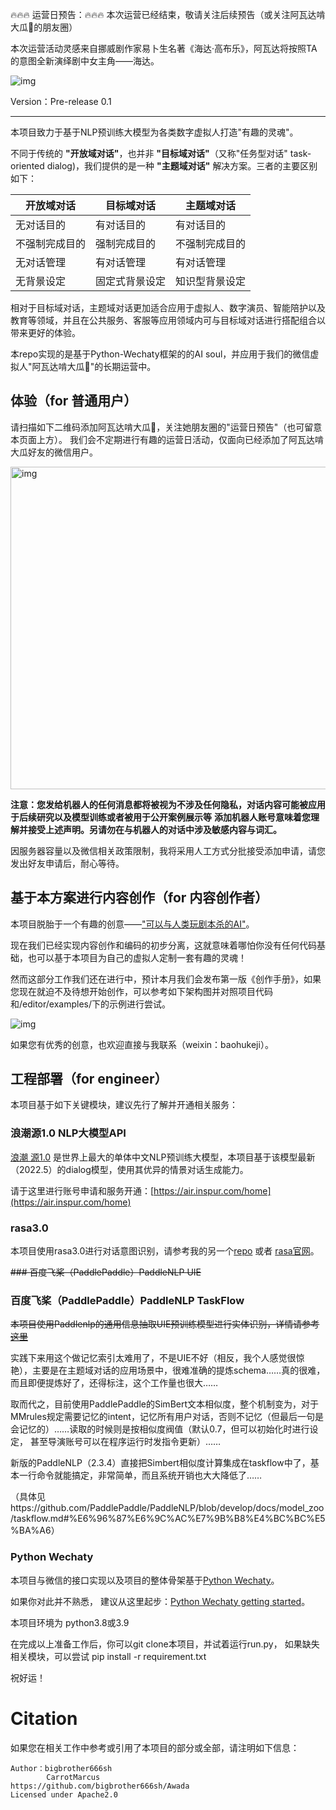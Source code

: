 🔥🔥🔥 运营日预告：🔥🔥🔥 
本次运营已经结束，敬请关注后续预告（或关注阿瓦达啃大瓜🍉的朋友圈）

本次运营活动灵感来自挪威剧作家易卜生名著《海达·高布乐》，阿瓦达将按照TA的意图全新演绎剧中女主角——海达。

![img](asset/anime_256.gif)

Version：Pre-release 0.1

-----------------

本项目致力于基于NLP预训练大模型为各类数字虚拟人打造"有趣的灵魂"。

不同于传统的 **"开放域对话"**，也并非 **"目标域对话"**（又称"任务型对话" task-oriented dialog)，我们提供的是一种 **"主题域对话"** 解决方案。三者的主要区别如下：

|开放域对话| 目标域对话   | 主题域对话   |
|--------|---------|---------|
|无对话目的| 有对话目的   | 有对话目的   |
|不强制完成目的| 强制完成目的  | 不强制完成目的 |
|无对话管理| 有对话管理   | 有对话管理   |
|无背景设定| 固定式背景设定 | 知识型背景设定 |

相对于目标域对话，主题域对话更加适合应用于虚拟人、数字演员、智能陪护以及教育等领域，并且在公共服务、客服等应用领域内可与目标域对话进行搭配组合以带来更好的体验。

本repo实现的是基于Python-Wechaty框架的的AI soul，并应用于我们的微信虚拟人"阿瓦达啃大瓜🍉"的长期运营中。

## 体验（for 普通用户）

请扫描如下二维码添加阿瓦达啃大瓜🍉，关注她朋友圈的"运营日预告"（也可留意本页面上方）。 我们会不定期进行有趣的运营日活动，仅面向已经添加了阿瓦达啃大瓜好友的微信用户。

 <img alt="img" height="516" src="/asset/7661651902756_.pic.jpg" width="516"/>

**注意：您发给机器人的任何消息都将被视为不涉及任何隐私，对话内容可能被应用于后续研究以及模型训练或者被用于公开案例展示等**
**添加机器人账号意味着您理解并接受上述声明。另请勿在与机器人的对话中涉及敏感内容与词汇。**

因服务器容量以及微信相关政策限制，我将采用人工方式分批接受添加申请，请您发出好友申请后，耐心等待。

## 基于本方案进行内容创作（for 内容创作者）

本项目脱胎于一个有趣的创意——["可以与人类玩剧本杀的AI"](https://github.com/bigbrother666sh/shezhangbujianle)。

现在我们已经实现内容创作和编码的初步分离，这就意味着哪怕你没有任何代码基础，也可以基于本项目为自己的虚拟人定制一套有趣的灵魂！

然而这部分工作我们还在进行中，预计本月我们会发布第一版《创作手册》，如果您现在就迫不及待想开始创作，可以参考如下架构图并对照项目代码和/editor/examples/下的示例进行尝试。

![img](asset/aisoul.png)

如果您有优秀的创意，也欢迎直接与我联系（weixin：baohukeji）。

## 工程部署（for engineer）

本项目基于如下关键模块，建议先行了解并开通相关服务：

### 浪潮源1.0 NLP大模型API

[浪潮 源1.0](https://air.inspur.com/home) 是世界上最大的单体中文NLP预训练大模型，本项目基于该模型最新（2022.5）的dialog模型，使用其优异的情景对话生成能力。

请于这里进行账号申请和服务开通：[https://air.inspur.com/home](https://air.inspur.com/home) 

### rasa3.0

本项目使用rasa3.0进行对话意图识别，请参考我的另一个[repo](https://github.com/bigbrother666sh/rasa-paddlenlp-ernie) 或者 [rasa官网](https://rasa.com/docs/)。

~~### 百度飞桨（PaddlePaddle）PaddleNLP UIE~~
### 百度飞桨（PaddlePaddle）PaddleNLP TaskFlow

~~本项目使用Paddlenlp的通用信息抽取UIE预训练模型进行实体识别，详情请参考[这里](https://github.com/PaddlePaddle/PaddleNLP/tree/develop/model_zoo/uie)~~

实践下来用这个做记忆索引太难用了，不是UIE不好（相反，我个人感觉很惊艳），主要是在主题域对话的应用场景中，很难准确的提炼schema……真的很难，而且即便提炼好了，还得标注，这个工作量也很大……

取而代之，目前使用PaddlePaddle的SimBert文本相似度，整个机制变为，对于MMrules规定需要记忆的intent，记忆所有用户对话，否则不记忆（但最后一句是会记忆的）……读取的时候则是按相似度阀值（默认0.7，但可以初始化时进行设定，
甚至导演账号可以在程序运行时发指令更新）……

新版的PaddleNLP（2.3.4）直接把Simbert相似度计算集成在taskflow中了，基本一行命令就能搞定，非常简单，而且系统开销也大大降低了……

（具体见https://github.com/PaddlePaddle/PaddleNLP/blob/develop/docs/model_zoo/taskflow.md#%E6%96%87%E6%9C%AC%E7%9B%B8%E4%BC%BC%E5%BA%A6）

### Python Wechaty

本项目与微信的接口实现以及项目的整体骨架基于[Python Wechaty](https://github.com/wechaty/python-wechaty)。

如果你对此并不熟悉， 建议从这里起步：[Python Wechaty getting started](https://github.com/wechaty/python-wechaty-getting-started/)。


本项目环境为 python3.8或3.9

在完成以上准备工作后，你可以git clone本项目，并试着运行run.py， 如果缺失相关模块，可以尝试 pip install -r requirement.txt

祝好运！
 
# Citation

如果您在相关工作中参考或引用了本项目的部分或全部，请注明如下信息：

```
Author：bigbrother666sh
        CarrotMarcus
https://github.com/bigbrother666sh/Awada
Licensed under Apache2.0
```